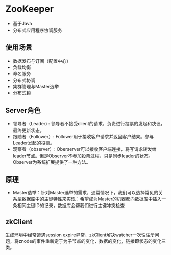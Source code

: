 # ZooKeeper

- 基于Java
 - 分布式应用程序协调服务

## 使用场景
 - 数据发布与订阅（配置中心）
 - 负载均衡
 - 命名服务
 - 分布式协调
 - 集群管理与Master选举
 - 分布式锁

## Server角色
 - 领导者（Leader) : 领导者不接受client的请求，负责进行投票的发起和决议，最终更新状态。
 - 跟随者（Follower）: Follower用于接收客户请求并返回客户结果。参与Leader发起的投票。
 - 观察者（observer）: Oberserver可以接收客户端连接，将写请求转发给leader节点。但是Observer不参加投票过程，只是同步leader的状态。Observer为系统扩展提供了一种方法。

## 原理
 - Master选举：针对Master选举的需求，通常情况下，我们可以选择常见的关系型数据库中的主键特性来实现：希望成为Master的机器都向数据库中插入一条相同主键ID的记录，数据库会帮我们进行主键冲突检查

## zkClient
 生成环境中经常遭遇session expire异常，zkClient解决watcher一次性注册问题，将znode的事件重新定于为子节点的变化，数据的变化，链接即状态的变化三类。
